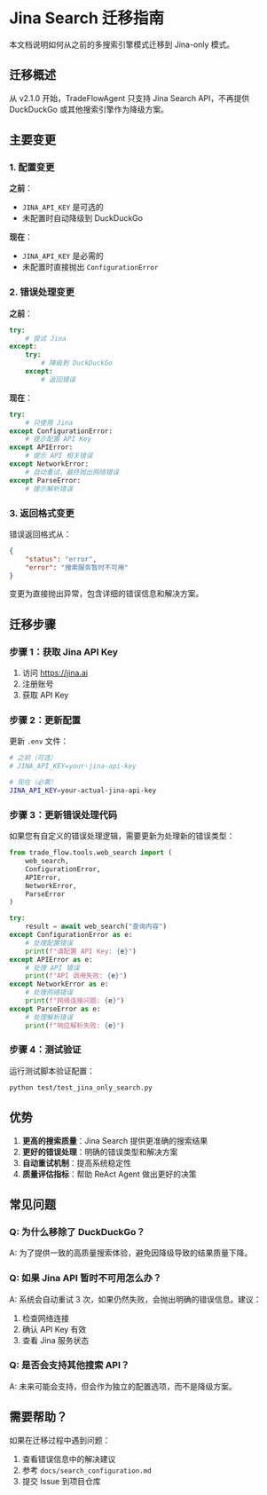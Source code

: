 # Jina Search 迁移指南

本文档说明如何从之前的多搜索引擎模式迁移到 Jina-only 模式。

## 迁移概述

从 v2.1.0 开始，TradeFlowAgent 只支持 Jina Search API，不再提供 DuckDuckGo 或其他搜索引擎作为降级方案。

## 主要变更

### 1. 配置变更

**之前**：
- `JINA_API_KEY` 是可选的
- 未配置时自动降级到 DuckDuckGo

**现在**：
- `JINA_API_KEY` 是必需的
- 未配置时直接抛出 `ConfigurationError`

### 2. 错误处理变更

**之前**：
```python
try:
    # 尝试 Jina
except:
    try:
        # 降级到 DuckDuckGo
    except:
        # 返回错误
```

**现在**：
```python
try:
    # 只使用 Jina
except ConfigurationError:
    # 提示配置 API Key
except APIError:
    # 提示 API 相关错误
except NetworkError:
    # 自动重试，最终抛出网络错误
except ParseError:
    # 提示解析错误
```

### 3. 返回格式变更

错误返回格式从：
```json
{
    "status": "error",
    "error": "搜索服务暂时不可用"
}
```

变更为直接抛出异常，包含详细的错误信息和解决方案。

## 迁移步骤

### 步骤 1：获取 Jina API Key

1. 访问 https://jina.ai
2. 注册账号
3. 获取 API Key

### 步骤 2：更新配置

更新 `.env` 文件：
```bash
# 之前（可选）
# JINA_API_KEY=your-jina-api-key

# 现在（必需）
JINA_API_KEY=your-actual-jina-api-key
```

### 步骤 3：更新错误处理代码

如果您有自定义的错误处理逻辑，需要更新为处理新的错误类型：

```python
from trade_flow.tools.web_search import (
    web_search,
    ConfigurationError,
    APIError,
    NetworkError,
    ParseError
)

try:
    result = await web_search("查询内容")
except ConfigurationError as e:
    # 处理配置错误
    print(f"请配置 API Key: {e}")
except APIError as e:
    # 处理 API 错误
    print(f"API 调用失败: {e}")
except NetworkError as e:
    # 处理网络错误
    print(f"网络连接问题: {e}")
except ParseError as e:
    # 处理解析错误
    print(f"响应解析失败: {e}")
```

### 步骤 4：测试验证

运行测试脚本验证配置：
```bash
python test/test_jina_only_search.py
```

## 优势

1. **更高的搜索质量**：Jina Search 提供更准确的搜索结果
2. **更好的错误处理**：明确的错误类型和解决方案
3. **自动重试机制**：提高系统稳定性
4. **质量评估指标**：帮助 ReAct Agent 做出更好的决策

## 常见问题

### Q: 为什么移除了 DuckDuckGo？
A: 为了提供一致的高质量搜索体验，避免因降级导致的结果质量下降。

### Q: 如果 Jina API 暂时不可用怎么办？
A: 系统会自动重试 3 次，如果仍然失败，会抛出明确的错误信息。建议：
1. 检查网络连接
2. 确认 API Key 有效
3. 查看 Jina 服务状态

### Q: 是否会支持其他搜索 API？
A: 未来可能会支持，但会作为独立的配置选项，而不是降级方案。

## 需要帮助？

如果在迁移过程中遇到问题：
1. 查看错误信息中的解决建议
2. 参考 `docs/search_configuration.md`
3. 提交 Issue 到项目仓库